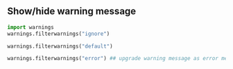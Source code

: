 ## Show/hide warning message 
```python
import warnings 
warnings.filterwarnings("ignore")

warnings.filterwarnings("default")

warnings.filterwarnings("error") ## upgrade warning message as error message
```
